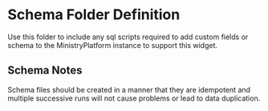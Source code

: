 # Schema Folder Definition

Use this folder to include any sql scripts required to add custom fields or schema to the MinistryPlatform instance to support this widget.

## Schema Notes

Schema files should be created in a manner that they are idempotent and multiple successive runs will not cause problems or lead to data duplication.
